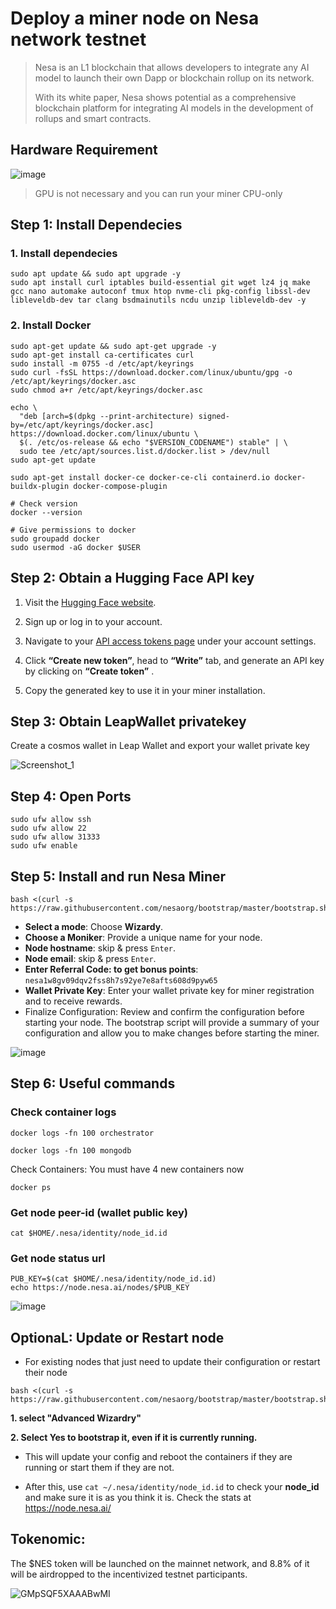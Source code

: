 # Deploy a miner node on Nesa network testnet
> Nesa is an L1 blockchain that allows developers to integrate any AI model to launch their own Dapp or blockchain rollup on its network.
>
> With its white paper, Nesa shows potential as a comprehensive blockchain platform for integrating AI models in the development of rollups and smart contracts.

## Hardware Requirement
![image](https://github.com/user-attachments/assets/fc99390f-66cf-4931-8aca-675597fa0db4)
> GPU is not necessary and you can run your miner CPU-only


## Step 1: Install Dependecies
### 1. Install dependecies
```console
sudo apt update && sudo apt upgrade -y
sudo apt install curl iptables build-essential git wget lz4 jq make gcc nano automake autoconf tmux htop nvme-cli pkg-config libssl-dev libleveldb-dev tar clang bsdmainutils ncdu unzip libleveldb-dev -y
```
### 2. Install Docker
```console
sudo apt-get update && sudo apt-get upgrade -y
sudo apt-get install ca-certificates curl
sudo install -m 0755 -d /etc/apt/keyrings
sudo curl -fsSL https://download.docker.com/linux/ubuntu/gpg -o /etc/apt/keyrings/docker.asc
sudo chmod a+r /etc/apt/keyrings/docker.asc

echo \
  "deb [arch=$(dpkg --print-architecture) signed-by=/etc/apt/keyrings/docker.asc] https://download.docker.com/linux/ubuntu \
  $(. /etc/os-release && echo "$VERSION_CODENAME") stable" | \
  sudo tee /etc/apt/sources.list.d/docker.list > /dev/null
sudo apt-get update

sudo apt-get install docker-ce docker-ce-cli containerd.io docker-buildx-plugin docker-compose-plugin

# Check version
docker --version

# Give permissions to docker
sudo groupadd docker
sudo usermod -aG docker $USER
```

##  Step 2: Obtain a Hugging Face API key
1. Visit the [Hugging Face website](https://huggingface.co/).

2. Sign up or log in to your account.

3. Navigate to your [API access tokens page](https://huggingface.co/settings/tokens) under your account settings.

4. Click **“Create new token”**, head to **“Write”** tab, and generate an API key by clicking on **“Create token”** .

5. Copy the generated key to use it in your miner installation.

## Step 3: Obtain LeapWallet privatekey
Create a cosmos wallet in Leap Wallet and export your wallet private key

![Screenshot_1](https://github.com/user-attachments/assets/876ae952-fb94-4f89-800d-6ca25631ca44)

##  Step 4: Open Ports
```console
sudo ufw allow ssh
sudo ufw allow 22
sudo ufw allow 31333
sudo ufw enable
```

##  Step 5: Install and run Nesa Miner
```
bash <(curl -s https://raw.githubusercontent.com/nesaorg/bootstrap/master/bootstrap.sh)
```
* **Select a mode**: Choose **Wizardy**.
* **Choose a Moniker**: Provide a unique name for your node.
* **Node hostname**: skip & press `Enter`.
* **Node email**: skip & press `Enter`.
* **Enter Referral Code: to get bonus points**: `nesa1w8gv09dqv2fss8h7s92ye7e8afts608d9pyw65`
* **Wallet Private Key**: Enter your wallet private key for miner registration and to receive rewards.
* Finalize Configuration: Review and confirm the configuration before starting your node. The bootstrap script will provide a summary of your configuration and allow you to make changes before starting the miner.

![image](https://github.com/user-attachments/assets/69540b5a-1461-41a4-8a20-6efe4d5686f7)

##  Step 6: Useful commands

### Check container logs
```
docker logs -fn 100 orchestrator
```
```
docker logs -fn 100 mongodb
```

Check Containers: You must have 4 new containers now
```
docker ps
```

### Get node peer-id (wallet public key)
```console
cat $HOME/.nesa/identity/node_id.id
```

### Get node status url
```
PUB_KEY=$(cat $HOME/.nesa/identity/node_id.id)
echo https://node.nesa.ai/nodes/$PUB_KEY
```
![image](https://github.com/user-attachments/assets/1c33ea05-6d59-4c7e-a061-76324b2e0134)

## OptionaL: Update or Restart node
* For existing nodes that just need to update their configuration or restart their node

```
bash <(curl -s https://raw.githubusercontent.com/nesaorg/bootstrap/master/bootstrap.sh)
```

**1. select "Advanced Wizardry"**

**2. Select Yes to bootstrap it, even if it is currently running.**

* This will update your config and reboot the containers if they are running or start them if they are not.

* After this, use `cat ~/.nesa/identity/node_id.id` to check your **node_id** and make sure it is as you think it is. Check the stats at https://node.nesa.ai/

## Tokenomic:
The $NES token will be launched on the mainnet network, and 8.8% of it will be airdropped to the incentivized testnet participants.

![GMpSQF5XAAABwMI](https://github.com/user-attachments/assets/a3bb334d-a55a-41f8-9a04-a333444e04fe)
